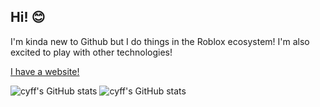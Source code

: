## Hi! 😊

I'm kinda new to Github but I do things in the Roblox ecosystem! I'm also excited to play with other technologies!

[I have a website!](https://imcyff.github.io)

![cyff's GitHub stats](https://github-readme-stats.vercel.app/api?username=imcyff&count_private=true&show_icons=true&theme=jolly)
![cyff's GitHub stats](https://github-readme-stats.vercel.app/api/top-langs/?username=imcyff&count_private=true&layout=compact&theme=jolly)
